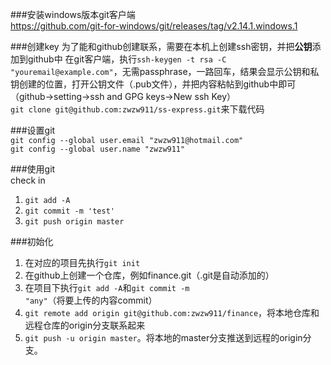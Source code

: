 ###安装windows版本git客户端  
https://github.com/git-for-windows/git/releases/tag/v2.14.1.windows.1  

###创建key
为了能和github创建联系，需要在本机上创建ssh密钥，并把**公钥**添加到github中 
在git客户端，执行`ssh-keygen -t rsa -C "youremail@example.com"`，无需passphrase，一路回车，结果会显示公钥和私钥创建的位置，打开公钥文件（.pub文件），并把内容粘帖到github中即可（github->setting->ssh and GPG keys->New ssh Key）  
`git clone git@github.com:zwzw911/ss-express.git`来下载代码  

###设置git  
`git config --global user.email "zwzw911@hotmail.com"`  
`git config --global user.name "zwzw911"`   


###使用git  
check in
1. `git add -A`
2. `git commit -m 'test'`
3. `git push origin master`

###初始化
1. 在对应的项目先执行`git init`  
2. 在github上创建一个仓库，例如finance.git（.git是自动添加的）
3. 在项目下执行`git add -A`和`git commit -m "any"`（将要上传的内容commit）
4. `git remote add origin git@github.com:zwzw911/finance`，将本地仓库和远程仓库的origin分支联系起来
5. `git push -u origin master`。将本地的master分支推送到远程的origin分支。
